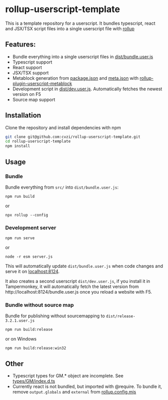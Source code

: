 # rollup-userscript-template

This is a template repository for a userscript.
It bundles typescript, react and JSX/TSX script files into a single userscript file with [rollup](https://rollupjs.org/)

## Features:
*   Bundle everything into a single userscript files in [dist/bundle.user.js](dist/bundle.user.js)
*   Typescript support
*   React support
*   JSX/TSX support
*   Metablock generation from [package.json](package.json) and [meta.json](meta.json) with [rollup-plugin-userscript-metablock](https://github.com/FlandreDaisuki/rollup-plugin-userscript-metablock)
*   Development script in [dist/dev.user.js](dist/dev.user.js). Automatically fetches the newest version on F5
*   Source map support

## Installation

Clone the repository and install dependencies with npm
```sh
git clone git@github.com:cvzi/rollup-userscript-template.git
cd rollup-userscript-template
npm install
```

## Usage

### Bundle

Bundle everything from `src/` into `dist/bundle.user.js`:

`npm run build`

or

`npx rollup --config`


### Development server
`npm run serve`

or

`node -r esm server.js`

This will automatically update `dist/bundle.user.js` when code changes and serve it on [localhost:8124](http://localhost:8124/).

It also creates a second userscript `dist/dev.user.js`, if you install it in Tampermonkey, it will automatically fetch the latest version from http://localhost:8124/bundle.user.js once you reload a website with F5.


### Bundle without source map

Bundle for publishing without sourcemapping to `dist/release-3.2.1.user.js`

`npm run build:release`

or on Windows

`npm run build:release:win32`


## Other

*   Typescript types for GM.* object are incomplete. See [types/GM/index.d.ts](types/GM/index.d.ts)
*   Currently react is not bundled, but imported with @require. To bundle it, remove `output.globals` and `external` from [rollup.config.mjs](rollup.config.mjs)

